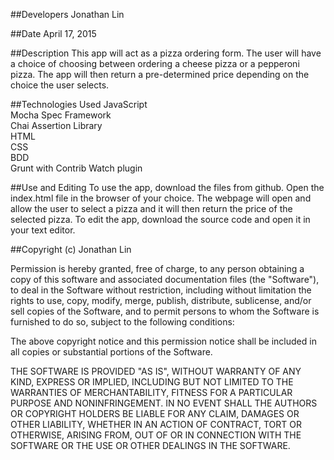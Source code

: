 ##Developers
Jonathan Lin

##Date
April 17, 2015



##Description
This app will act as a pizza ordering form. The user will have a choice of choosing between ordering a cheese pizza or a pepperoni pizza. The app will then return a pre-determined price depending on the choice the user selects.

##Technologies Used
JavaScript
<br>
Mocha Spec Framework
<br>
Chai Assertion Library
<br>
HTML
<br>
CSS
<br>
BDD
<br>
Grunt with Contrib Watch plugin



##Use and Editing
To use the app, download the files from github. Open the index.html file in the browser of your choice. The webpage will open and allow the user to select a pizza and it will then return the price of the selected pizza.
To edit the app, download the source code and open it in your text editor. <br />

##Copyright (c) Jonathan Lin

Permission is hereby granted, free of charge, to any person obtaining a copy
of this software and associated documentation files (the "Software"), to deal
in the Software without restriction, including without limitation the rights
to use, copy, modify, merge, publish, distribute, sublicense, and/or sell
copies of the Software, and to permit persons to whom the Software is
furnished to do so, subject to the following conditions:

The above copyright notice and this permission notice shall be included in
all copies or substantial portions of the Software.

THE SOFTWARE IS PROVIDED "AS IS", WITHOUT WARRANTY OF ANY KIND, EXPRESS OR
IMPLIED, INCLUDING BUT NOT LIMITED TO THE WARRANTIES OF MERCHANTABILITY,
FITNESS FOR A PARTICULAR PURPOSE AND NONINFRINGEMENT. IN NO EVENT SHALL THE
AUTHORS OR COPYRIGHT HOLDERS BE LIABLE FOR ANY CLAIM, DAMAGES OR OTHER
LIABILITY, WHETHER IN AN ACTION OF CONTRACT, TORT OR OTHERWISE, ARISING FROM,
OUT OF OR IN CONNECTION WITH THE SOFTWARE OR THE USE OR OTHER DEALINGS IN
THE SOFTWARE.
